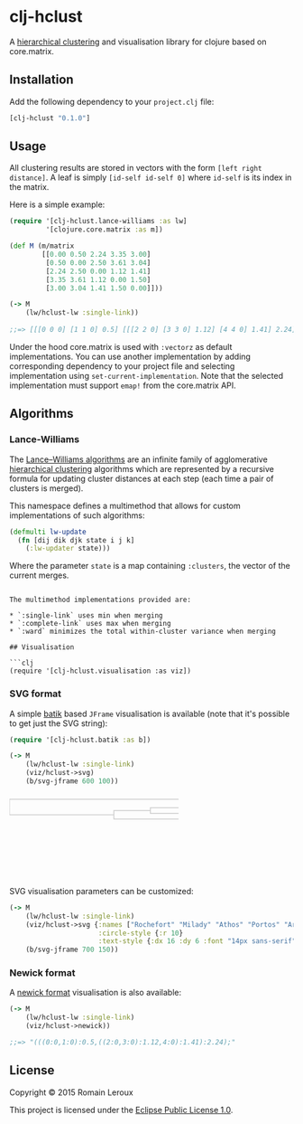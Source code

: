 # clj-hclust

A [hierarchical clustering][hc] and visualisation library for clojure based on core.matrix.

## Installation

Add the following dependency to your `project.clj` file:

```clj
[clj-hclust "0.1.0"]
```

## Usage

All clustering results are stored in vectors with the form `[left right distance]`.
A leaf is simply `[id-self id-self 0]` where `id-self` is its index in the matrix.

Here is a simple example:

```clj
(require '[clj-hclust.lance-williams :as lw]
         '[clojure.core.matrix :as m])

(def M (m/matrix
        [[0.00 0.50 2.24 3.35 3.00]
         [0.50 0.00 2.50 3.61 3.04]
         [2.24 2.50 0.00 1.12 1.41]
         [3.35 3.61 1.12 0.00 1.50]
         [3.00 3.04 1.41 1.50 0.00]]))

(-> M
    (lw/hclust-lw :single-link))
    
;;=> [[[0 0 0] [1 1 0] 0.5] [[[2 2 0] [3 3 0] 1.12] [4 4 0] 1.41] 2.24]
```

Under the hood core.matrix is used with `:vectorz` as default implementations. 
You can use another implementation by adding corresponding dependency to your project file and selecting implementation using `set-current-implementation`.
Note that the selected implementation must support `emap!` from the core.matrix API.

## Algorithms

### Lance-Williams

The [Lance–Williams algorithms][lance-williams] are an infinite family of agglomerative [hierarchical clustering][hc] algorithms which are represented by a recursive formula for updating cluster distances at each step (each time a pair of clusters is merged).

This namespace defines a multimethod that allows for custom implementations of such algorithms:

```clj
(defmulti lw-update
  (fn [dij dik djk state i j k] 
    (:lw-updater state)))
```

Where the parameter `state` is a map containing `:clusters`, the vector of the current merges.

```

The multimethod implementations provided are:

* `:single-link` uses min when merging
* `:complete-link` uses max when merging
* `:ward` minimizes the total within-cluster variance when merging 

## Visualisation

```clj
(require '[clj-hclust.visualisation :as viz])
```

### SVG format

A simple [batik][apache-batik] based `JFrame` visualisation is available (note that it's possible to get just the SVG string):

```clj
(require '[clj-hclust.batik :as b])

(-> M
    (lw/hclust-lw :single-link)
    (viz/hclust->svg)
    (b/svg-jframe 600 100))
```

<svg version="1.0" xmlns:svg="http://www.w3.org/2000/svg" xmlns:xlink="http://www.w3.org/1999/xlink" xmlns="http://www.w3.org/2000/svg"><path d="M388.39285714285717,10V5H500" fill="none" stroke-width="1.5px" stroke="#CCC"></path><path d="M388.39285714285717,10V15H500" fill="none" stroke-width="1.5px" stroke="#CCC"></path><g font="10px sans-serif" transform="translate(500,5)"><circle fill="#FFF" r="5" stroke-width="1.5px" stroke="#4682B4"></circle><text dx="8" dy="3" text-anchor="start">0</text></g><g font="10px sans-serif" transform="translate(500,15)"><circle fill="#FFF" r="5" stroke-width="1.5px" stroke="#4682B4"></circle><text dx="8" dy="3" text-anchor="start">1</text></g><path d="M250.0,30V25H500" fill="none" stroke-width="1.5px" stroke="#CCC"></path><path d="M250.0,30V35H500" fill="none" stroke-width="1.5px" stroke="#CCC"></path><g font="10px sans-serif" transform="translate(500,25)"><circle fill="#FFF" r="5" stroke-width="1.5px" stroke="#4682B4"></circle><text dx="8" dy="3" text-anchor="start">2</text></g><g font="10px sans-serif" transform="translate(500,35)"><circle fill="#FFF" r="5" stroke-width="1.5px" stroke="#4682B4"></circle><text dx="8" dy="3" text-anchor="start">3</text></g><path d="M185.2678571428572,37.5V30H250.0" fill="none" stroke-width="1.5px" stroke="#CCC"></path><path d="M185.2678571428572,37.5V45H500" fill="none" stroke-width="1.5px" stroke="#CCC"></path><g font="10px sans-serif" transform="translate(500,45)"><circle fill="#FFF" r="5" stroke-width="1.5px" stroke="#4682B4"></circle><text dx="8" dy="3" text-anchor="start">4</text></g><path d="M0.0,23.75V37.5H185.2678571428572" fill="none" stroke-width="1.5px" stroke="#CCC"></path><path d="M0.0,23.75V10H388.39285714285717" fill="none" stroke-width="1.5px" stroke="#CCC"></path></svg>

SVG visualisation parameters can be customized:

```clj
(-> M
    (lw/hclust-lw :single-link)
    (viz/hclust->svg {:names ["Rochefort" "Milady" "Athos" "Portos" "Aramis"]
                      :circle-style {:r 10}
                      :text-style {:dx 16 :dy 6 :font "14px sans-serif"}})
    (b/svg-jframe 700 150))
```

### Newick format

A [newick format][newick] visualisation is also available:

```clj
(-> M
    (lw/hclust-lw :single-link)
    (viz/hclust->newick))

;;=> "(((0:0,1:0):0.5,((2:0,3:0):1.12,4:0):1.41):2.24);"
```

## License

Copyright &copy; 2015 Romain Leroux

This project is licensed under the [Eclipse Public License 1.0][license].

[hc]: https://en.wikipedia.org/wiki/Hierarchical_clustering
[lance-williams]: https://en.wikipedia.org/wiki/Ward%27s_method#Lance.E2.80.93Williams_algorithms

[apache-batik]: https://xmlgraphics.apache.org/batik/
[newick]: https://fr.wikipedia.org/wiki/Newick

[license]: http://www.eclipse.org/legal/epl-v10.html
